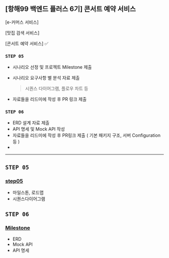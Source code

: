 ## [항해99 백엔드 플러스 6기] 콘서트 예약 서비스

[e-커머스 서비스]

[맛집 검색 서비스]

[콘서트 예약 서비스] ✅


### **`STEP 05`**

- 시나리오 선정 및 프로젝트 Milestone 제출
- 시나리오 요구사항 별 분석 자료 제출

  > 시퀀스 다이어그램, 플로우 차트 등

- 자료들을 리드미에 작성 후 PR 링크 제출

### **`STEP 06`**

- ERD 설계 자료 제출
- API 명세 및 Mock API 작성
- 자료들을 리드미에 작성 후 PR링크 제출 ( 기본 패키지 구조, 서버 Configuration 등 )
-

---

## **`STEP 05`**
### [step05](https://github.com/Kook-s/hhplus-concert/blob/master/document/concert_step_05.md)
- 마일스톤, 로드맵
- 시퀀스다이어그램

## **`STEP 06`**
### [Milestone](https://github.com/Kook-s/hhplus-concert/milestones)
- ERD
- Mock API
- API 명세
